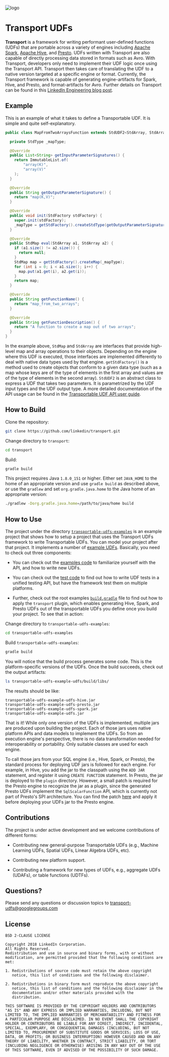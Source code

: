 ![logo](transportable-udfs-documentation/logo.png)
# Transport UDFs

**Transport** is a framework for writing performant user-defined
functions (UDFs) that are portable across a variety of engines
including [Apache Spark](https://spark.apache.org/), [Apache Hive](https://hive.apache.org/), and
[Presto](https://prestodb.io/). UDFs written with Transport are also
capable of directly processing data stored in formats such as
Avro. With Transport, developers only need to implement their UDF
logic once using the Transport API. Transport then takes care of
translating the UDF to a native version targeted at a specific engine
or format. Currently, the Transport framework is capable of generating
engine-artifacts for Spark, Hive, and Presto, and format-artifacts for
Avro. Further details on Transport can be found in this [LinkedIn Engineering blog post](https://engineering.linkedin.com/blog/2018/11/using-translatable-portable-UDFs).

## Example
This is an example of what it takes to define a Transportable UDF. It is
simple and quite self-explanatory.

```java
public class MapFromTwoArraysFunction extends StdUDF2<StdArray, StdArray, StdMap> implements TopLevelStdUDF {

  private StdType _mapType;

  @Override
  public List<String> getInputParameterSignatures() {
    return ImmutableList.of(
        "array(K)",
        "array(V)"
    );
  }

  @Override
  public String getOutputParameterSignature() {
    return "map(K,V)";
  }

  @Override
  public void init(StdFactory stdFactory) {
    super.init(stdFactory);
    _mapType = getStdFactory().createStdType(getOutputParameterSignature());
  }

  @Override
  public StdMap eval(StdArray a1, StdArray a2) {
    if (a1.size() != a2.size()) {
      return null;
    }
    StdMap map = getStdFactory().createMap(_mapType);
    for (int i = 0; i < a1.size(); i++) {
      map.put(a1.get(i), a2.get(i));
    }
    return map;
  }

  @Override
  public String getFunctionName() {
    return "map_from_two_arrays";
  }

  @Override
  public String getFunctionDescription() {
    return "A function to create a map out of two arrays";
  }
}
```

In the example above, `StdMap` and `StdArray` are interfaces that
provide high-level map and array operations to their
objects. Depending on the engine where this UDF is executed, those
interfaces are implemented differently to deal with native data types
used by that engine. `getStdFactory()` is a method used to create
objects that conform to a given data type (such as a map whose keys
are of the type of elements in the first array and values are of the
type of elements in the second array). `StdUDF2` is an abstract class
to express a UDF that takes two parameters. It is parametrized by the
UDF input types and the UDF output type. A more detailed documentation
of the API usage can be found in the [Transportable UDF API user
guide](transportable-udfs-documentation/user-guide.md).

## How to Build
Clone the repository:
```bash
git clone https://github.com/linkedin/transport.git
```
Change directory to `transport`:
```bash
cd transport
```

Build:
```bash
gradle build
```

 
This project requires Java `1.8.0_151` or higher.
Either set `JAVA_HOME` to the home of an appropriate version and use `gradle build` as described above, or use the `gradlew` and set `org.gradle.java.home` to the Java home
of an appropriate version:
```bash
./gradlew -Dorg.gradle.java.home=/path/to/java/home build
```

## How to Use
The project under the directory [`transportable-udfs-examples`](transportable-udfs-examples) is an example project 
that shows how to setup a project that uses the Transport UDFs framework to write Transportable UDFs.
You can model your project after that project. It implements a number of [example
UDFs](transportable-udfs-examples/transportable-udfs-example-udfs). Basically, you need to check out three components:

* You can check out the
[examples code](transportable-udfs-examples/transportable-udfs-example-udfs/src/main/java/com/linkedin/transport/examples)
to familiarize yourself with the API, and how to write new UDFs. 

* You can check out the [test code](transportable-udfs-examples/transportable-udfs-example-udfs/src/test/java/com/linkedin/transport/examples)
 to find out how to write UDF tests in a unified testing API, but have the framework test them on multiple platforms.

* Further, check out the root examples [`build.gradle`](transportable-udfs-examples/build.gradle) file
to find out how to apply the `transport` plugin, which enables generating Hive, Spark, and Presto UDFs out of
the transportable UDFs you define once you build your project. To see that in action:

Change directory to `transportable-udfs-examples`:

```bash
cd transportable-udfs-examples
```

Build `transportable-udfs-examples`:

```bash
gradle build
```

You will notice that the build process generates some code. This is the platform-specific versions of the UDFs.
Once the build succeeds, check out the output artifacts: 

```bash
ls transportable-udfs-example-udfs/build/libs/
```

The results should be like:

```
transportable-udfs-example-udfs-hive.jar
transportable-udfs-example-udfs-presto.jar
transportable-udfs-example-udfs-spark.jar
transportable-udfs-example-udfs.jar
```

That is it! While only one version of the UDFs is implemented, multiple jars are produced upon building the project.
Each of those jars uses native platform APIs and data models to implement the UDFs. So from an execution engine's perspective,
there is no data transformation needed for interoperability or portability. Only suitable classes are used for each engine.

To call those jars from your SQL engine (i.e., Hive, Spark, or Presto), the standard process for deploying UDF jars is followed
for each engine. For example, in Hive, you add the jar to the classpath using the `ADD JAR` statement,
 and register it using `CREATE FUNCTION` statement.
In Presto, the jar is deployed to the `plugin` directory. However, a small patch is required for the Presto
engine to recognize the jar as a plugin, since the generated Presto UDFs implement the `SqlScalarFunction` API, 
which is currently not part of Presto's SPI architecture. You can find the patch [here](transportable-udfs-documentation/transport-udfs-presto.patch) and apply it
 before deploying your UDFs jar to the Presto engine.
 
## Contributions
The project is under active development and we welcome contributions of different forms:

* Contributing new general-purpose Transportable UDFs (e.g., Machine Learning UDFs, Spatial UDFs, Linear Algebra UDFs, etc).

* Contributing new platform support.

* Contributing a framework for new types of UDFs, e.g., aggregate UDFs (UDAFs), or table functions (UDTFs).
 
## Questions?
Please send any questions or discussion topics to [transport-udfs@googlegroups.com](mailto:transport-udfs@googlegroups.com)

## License

    BSD 2-CLAUSE LICENSE

    Copyright 2018 LinkedIn Corporation.
    All Rights Reserved.
    Redistribution and use in source and binary forms, with or without
    modification, are permitted provided that the following conditions are
    met:

    1. Redistributions of source code must retain the above copyright
       notice, this list of conditions and the following disclaimer.

    2. Redistributions in binary form must reproduce the above copyright
       notice, this list of conditions and the following disclaimer in the
       documentation and/or other materials provided with the
       distribution.

    THIS SOFTWARE IS PROVIDED BY THE COPYRIGHT HOLDERS AND CONTRIBUTORS
    "AS IS" AND ANY EXPRESS OR IMPLIED WARRANTIES, INCLUDING, BUT NOT
    LIMITED TO, THE IMPLIED WARRANTIES OF MERCHANTABILITY AND FITNESS FOR
    A PARTICULAR PURPOSE ARE DISCLAIMED. IN NO EVENT SHALL THE COPYRIGHT
    HOLDER OR CONTRIBUTORS BE LIABLE FOR ANY DIRECT, INDIRECT, INCIDENTAL,
    SPECIAL, EXEMPLARY, OR CONSEQUENTIAL DAMAGES (INCLUDING, BUT NOT
    LIMITED TO, PROCUREMENT OF SUBSTITUTE GOODS OR SERVICES; LOSS OF USE,
    DATA, OR PROFITS; OR BUSINESS INTERRUPTION) HOWEVER CAUSED AND ON ANY
    THEORY OF LIABILITY, WHETHER IN CONTRACT, STRICT LIABILITY, OR TORT
    (INCLUDING NEGLIGENCE OR OTHERWISE) ARISING IN ANY WAY OUT OF THE USE
    OF THIS SOFTWARE, EVEN IF ADVISED OF THE POSSIBILITY OF SUCH DAMAGE.


